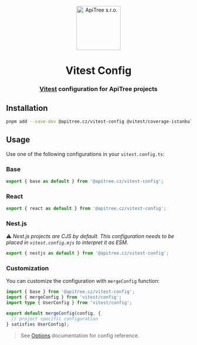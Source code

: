 <div align="center">

<a href="https://github.com/ApiTreeCZ">
<img alt="ApiTree s.r.o." src="https://www.apitree.cz/static/images/logo-header.svg" width="120" />
</a>

# Vitest Config

### [Vitest](https://vitest.dev) configuration for ApiTree projects

</div>

## Installation

```bash
pnpm add --save-dev @apitree.cz/vitest-config @vitest/coverage-istanbul vitest
```

## Usage

Use one of the following configurations in your `vitest.config.ts`:

### Base

```typescript
export { base as default } from '@apitree.cz/vitest-config';
```

### React

```typescript
export { react as default } from '@apitree.cz/vitest-config';
```

### Nest.js

⚠️ _Nest.js projects are CJS by default. This configuration needs to be placed in `vitest.config.mjs` to interpret it as
ESM._

```typescript
export { nestjs as default } from '@apitree.cz/vitest-config';
```

### Customization

You can customize the configuration with `mergeConfig` function:

```typescript
import { base } from '@apitree.cz/vitest-config';
import { mergeConfig } from 'vitest/config';
import type { UserConfig } from 'vitest/config';

export default mergeConfig(config, {
  // project specific configuration
} satisfies UserConfig);
```

> See [Options](https://vitest.dev/config/#options) documentation for config reference.
